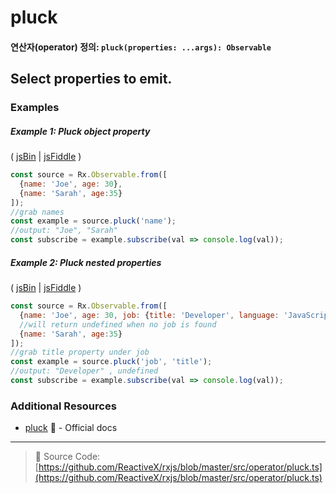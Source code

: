 # pluck
#### 연산자(operator) 정의: `pluck(properties: ...args): Observable`

## Select properties to emit.

### Examples

##### Example 1: Pluck object property

( [jsBin](http://jsbin.com/zokaxiwahe/1/edit?js,console) | [jsFiddle](https://jsfiddle.net/btroncone/58v9xq0f/) )

```js
const source = Rx.Observable.from([
  {name: 'Joe', age: 30},
  {name: 'Sarah', age:35}
]);
//grab names
const example = source.pluck('name');
//output: "Joe", "Sarah"
const subscribe = example.subscribe(val => console.log(val));
```

##### Example 2: Pluck nested properties

( [jsBin](http://jsbin.com/joqesidugu/1/edit?js,console) | [jsFiddle](https://jsfiddle.net/btroncone/n592m597/) )

```js
const source = Rx.Observable.from([
  {name: 'Joe', age: 30, job: {title: 'Developer', language: 'JavaScript'}},
  //will return undefined when no job is found
  {name: 'Sarah', age:35}
]);
//grab title property under job
const example = source.pluck('job', 'title');
//output: "Developer" , undefined
const subscribe = example.subscribe(val => console.log(val));
```


### Additional Resources
* [pluck](http://reactivex.io/rxjs/class/es6/Observable.js~Observable.html#instance-method-pluck) :newspaper: - Official docs

---
> :file_folder: Source Code:  [https://github.com/ReactiveX/rxjs/blob/master/src/operator/pluck.ts](https://github.com/ReactiveX/rxjs/blob/master/src/operator/pluck.ts)
